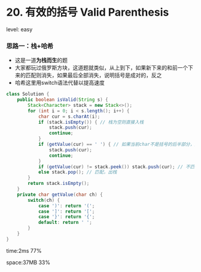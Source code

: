 # 20. 有效的括号 Valid Parenthesis

level: easy

### 思路一：栈+哈希

- 这是一道**为栈而生**的题
- 大家都玩过俄罗斯方块，这道题就类似，从上到下，如果新下来的和前一个下来的匹配则消失，如果最后全部消失，说明括号是成对的，反之
- 哈希这里用switch语法代替以提高速度

```java
class Solution {
    public boolean isValid(String s) {
        Stack<Character> stack = new Stack<>();
        for (int i = 0; i < s.length(); i++) {
            char cur = s.charAt(i);
            if (stack.isEmpty()) { // 栈为空则直接入栈
                stack.push(cur);
                continue;
            } 
            if (getValue(cur) == ' ') { // 如果当前char不是括号的后半部分，则无法匹配，直接入栈
                stack.push(cur);
                continue;
            }
            if (getValue(cur) != stack.peek()) stack.push(cur); // 不匹配，依旧入栈
            else stack.pop(); // 匹配，出栈
        }
        return stack.isEmpty();
    }
    private char getValue(char ch) {
        switch(ch) {
            case ')': return '(';
            case ']': return '[';
            case '}': return '{';
            default: return ' ';
        }
    }
}
```

time:2ms 77%

space:37MB 33%